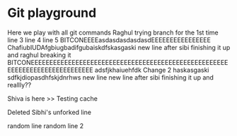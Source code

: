 # Git playground

Here we play with all git commands
Raghul trying branch for the 1st time
line 3
line 4
line 5
BITCONEEEEasdasdasdasdasdEEEEEEEEEEEEEEEE
ChafiubIUDAfgbiugbadifgubaiskdfskasgaski
new line after sibi finishing it up and raghul breaking it
BITCONEEEEEEEEEEEEEEEEEEEEEEEEEEEEEEEEEEEEEEEEEEEEEEEEEEEEEEEEEEEEEEEEEEEEEEEEEEEE adsfjkhaiuehfdk
Change 2 haskasgaski sdfkjdiopasdhfskjdnrhws
new line
new line after sibi finishing it up and reallly??

Shiva is here >> Testing cache

Deleted Sibhi's unforked line

random line
random line 2
